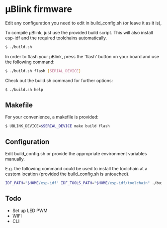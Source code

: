 # µBlink firmware

Edit any configuration you need to edit in build_config.sh (or leave it as it is),

To compile µBlink, just use the provided build script. This will also install esp-idf and
the required toolchains automatically.

```sh
$ ./build.sh
```

In order to flash your µBlink, press the 'flash' button on your board and
use the following command:

```sh
$ ./build.sh flash [SERIAL_DEVICE]
```

Check out the build.sh command for further options:

```sh
$ ./build.sh help
```

## Makefile

For your convenience, a makefile is provided:

```sh
$ UBLINK_DEVICE=$SERIAL_DEVICE make build flash
```

## Configuration

Edit build_config.sh or provide the appropriate environment variables manually.

E.g. the following command could be used to install the toolchain at a custom location (provided the build_config.sh is untouched).

```sh
IDF_PATH="$HOME/esp-idf" IDF_TOOLS_PATH="$HOME/esp-idf/toolchain" ./build.sh setup_toolchain
```

## Todo

* Set up LED PWM
* WIFI
* CLI

